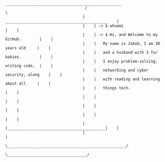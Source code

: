                                         ___________________________________________________
                                       /                                                   \
                                      |    _____________________________________________    |
                                      |    | -> $ whoami                               |    |
                                      |    | -> $ Hi, and Welcome to my GitHub.        |    |
                                      |    |   My name is Jakob, I am 30 years old     |    |
                                      |    |   and a husband with 3 fur babies.        |    |               
                                      |    |   I enjoy problem-solving, writing code,  |    |                
                                      |    |   networking and cyber security, along    |    |
                                      |    |   with reading and learning about all     |    |
                                      |    |   things tech.                            |    |
                                      |    |                                           |    |
                                      |    |                                           |    |
                                      |    |                                           |    |
                                      |    |___________________________________________|    |
                                      |                                                     |
                                       \____________________________________________________/
                                              \___________________________________/


